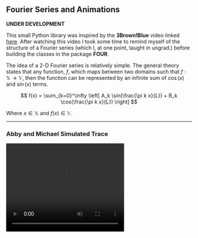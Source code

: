 ## Fourier Series and Animations

**UNDER DEVELOPMENT**

This small Python library was inspired by the **3Brown1Blue** video linked [here](https://www.youtube.com/watch?v=-qgreAUpPwM). After watching this video I took some time to remind myself of the structure of a Fourier series (which I, at one point, taught in ungrad.) before building the classes in the package **FOUR**.

The idea of a 2-D Fourier series is relatively simple. The general theory states that any function, $f$, which maps between two domains such that $f : \mathbb{X} \rightarrow \mathbb{Y}$, then the function can be represented by an infinite sum of $\cos(x)$ and $\sin(x)$ terms.

$$
    f(x) = \sum_{k=0}^\infty \left[ A_k \sin(\frac{\pi k x}{L}) + B_k \cos(\frac{\pi k x}{L}) \right]
$$

Where $x \in \mathbb{X}$ and $f(x) \in \mathbb{Y}$.


___

### Abby and Michael Simulated Trace

<video width="320" height="240" controls>
  <source src="abby_pkg/recording.mp4" type="video/mp4">
</video>
